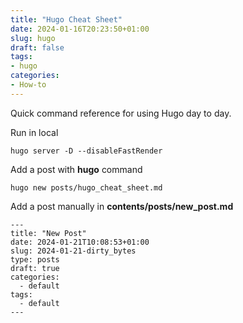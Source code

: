 ```yaml
---
title: "Hugo Cheat Sheet"
date: 2024-01-16T20:23:50+01:00
slug: hugo
draft: false
tags: 
- hugo
categories:
- How-to
---
```

Quick command reference for using Hugo day to day.

Run in local
```
hugo server -D --disableFastRender
```

Add a post with **hugo** command
```
hugo new posts/hugo_cheat_sheet.md
```

Add a post manually in **contents/posts/new_post.md**
```
---
title: "New Post"
date: 2024-01-21T10:08:53+01:00
slug: 2024-01-21-dirty_bytes
type: posts
draft: true
categories:
  - default
tags:
  - default
---
```